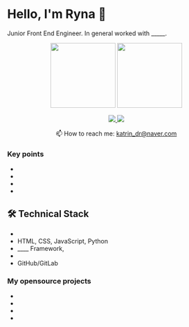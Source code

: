 # Hello, I'm Ryna 👋
Junior Front End Engineer.
In general worked with _____.

<p align='center'>
   <a href="https://github-readme-stats.vercel.app/api?username=sxxnryna&show_icons=true&count_private=true"><img
           height=150
           src="https://github-readme-stats.vercel.app/api?username=sxxnryna&show_icons=true&count_private=true"/></a>
   <a href="https://github.com/sxxnryna/github-readme-stats"><img height=150
                                                                  src="https://github-readme-stats.vercel.app/api/top-langs/?username=sxxnryna&layout=compact"/></a>
</p>

<p align='center'>
   <a href="https://www.linkedin.com/in/sxxnryna/">
       <img src="https://img.shields.io/badge/linkedin-%230077B5.svg?&style=for-the-badge&logo=linkedin&logoColor=white"/>
   </a>
   <a href="https://t.me/joinchat/sxxnrn">
       <img src="https://img.shields.io/badge/Telegram-2CA5E0?style=for-the-badge&logo=telegram&logoColor=white"/>
   </a>
<p align='center'>
   📫 How to reach me: <a href='mailto:katrin_dr@naver.com'>katrin_dr@naver.com</a>
</p>


### Key points
*   
*   
*   
*  

## 🛠 Technical Stack
*   
*   HTML, CSS, JavaScript, Python
*   ____ Framework, 
*   
*   GitHub/GitLab

### My opensource projects

*   
*   
*   
*  
